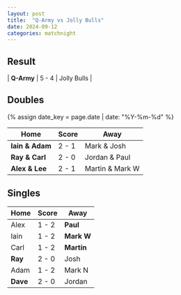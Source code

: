 ```yaml
---
layout: post
title:  "Q-Army vs Jolly Bulls"
date: 2024-09-12
categories: matchnight
---
```


## Result

| **Q-Army** | 5 - 4 | Jolly Bulls |

## Doubles

{% assign date_key = page.date | date: "%Y-%m-%d" %}

| Home | Score | Away |
| - | - | - |
| **Iain & Adam** | 2 - 1 | Mark & Josh |
| **Ray & Carl** | 2 - 0 | Jordan & Paul |
| **Alex & Lee** | 2 - 1 | Martin & Mark W |

## Singles

| Home | Score | Away |
| - | - | - |
| Alex | 1 - 2 | **Paul** |
| Iain | 1 - 2 | **Mark W** |
| Carl | 1 - 2 | **Martin** |
| **Ray**  | 2 - 0 | Josh |
| Adam | 1 - 2 | Mark N |
| **Dave** | 2 - 0 | Jordan |